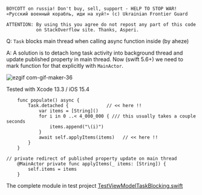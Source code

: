 ```
BOYCOTT on russia! Don't buy, sell, support - HELP TO STOP WAR!
«Русский военный корабль, иди на хуй!» (c) Ukrainian Frontier Guard

ATTENTION: By using this you agree do not repost any part of this code
           on StackOverflow site. Thanks, Asperi.
```

Q: `Task` blocks main thread when calling async function inside (by aheze)

A: A solution is to detach long task activity into background thread and
update published property in main thread. Now (swift 5.6+) we need to
mark function for that explicitly with `MainActor`.

![ezgif com-gif-maker-36](https://user-images.githubusercontent.com/62171579/162894387-7d9423b3-a927-4b75-8673-ab66844fb141.gif)


Tested with Xcode 13.3 / iOS 15.4

		func populate() async {
			Task.detached {              // << here !!
				var items = [String]()
				for i in 0 ..< 4_000_000 { /// this usually takes a couple seconds
					items.append("\(i)")
				}
				await self.applyItems(items)   // << here !!
			}
		}

    // private redirect of published property update on main thread
		@MainActor private func applyItems(_ items: [String]) {
			self.items = items
		}

The complete module in test project [TestViewModelTaskBlocking.swift](https://github.com/Asperi-Demo/4SwiftUI/blob/master/PlayOn_iOS/PlayOn_iOS/Findings/TestViewModelTaskBlocking.swift)

